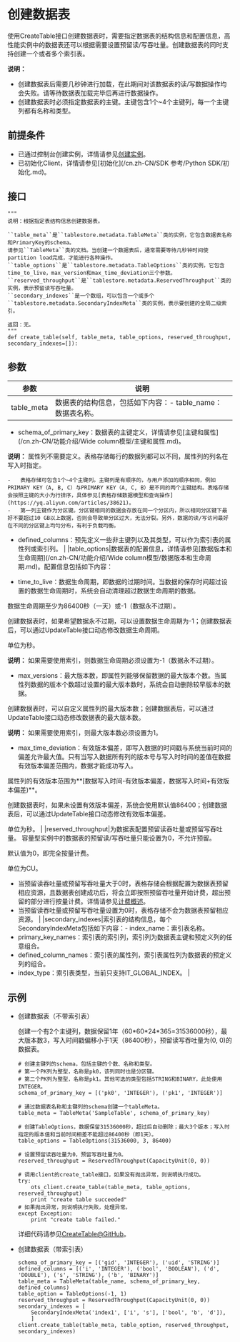 # 创建数据表

使用CreateTable接口创建数据表时，需要指定数据表的结构信息和配置信息，高性能实例中的数据表还可以根据需要设置预留读/写吞吐量。创建数据表的同时支持创建一个或者多个索引表。

**说明：**

-   创建数据表后需要几秒钟进行加载，在此期间对该数据表的读/写数据操作均会失败。请等待数据表加载完毕后再进行数据操作。
-   创建数据表时必须指定数据表的主键。主键包含1个~4个主键列，每一个主键列都有名称和类型。

## 前提条件

-   已通过控制台创建实例，详情请参见[创建实例](/cn.zh-CN/快速入门/创建实例.md)。
-   已初始化Client，详情请参见[初始化](/cn.zh-CN/SDK 参考/Python SDK/初始化.md)。

## 接口

```
"""
说明：根据指定表结构信息创建数据表。

``table_meta``是``tablestore.metadata.TableMeta``类的实例，它包含数据表名称和PrimaryKey的schema。
请参见``TableMeta``类的文档。当创建一个数据表后，通常需要等待几秒钟时间使partition load完成，才能进行各种操作。
``table_options``是``tablestore.metadata.TableOptions``类的实例，它包含time_to_live，max_version和max_time_deviation三个参数。
``reserved_throughput``是``tablestore.metadata.ReservedThroughput``类的实例，表示预留读写吞吐量。
``secondary_indexes``是一个数组，可以包含一个或多个``tablestore.metadata.SecondaryIndexMeta``类的实例，表示要创建的全局二级索引。

返回：无。
""" 
def create_table(self, table_meta, table_options, reserved_throughput, secondary_indexes=[]):          
```

## 参数

|参数|说明|
|--|--|
|table\_meta|数据表的结构信息，包括如下内容：-   table\_name：数据表名称。
-   schema\_of\_primary\_key：数据表的主键定义，详情请参见[主键和属性](/cn.zh-CN/功能介绍/Wide column模型/主键和属性.md)。

**说明：** 属性列不需要定义。表格存储每行的数据列都可以不同，属性列的列名在写入时指定。

    -   表格存储可包含1个~4个主键列。主键列是有顺序的，与用户添加的顺序相同，例如PRIMARY KEY（A, B, C）与PRIMARY KEY（A, C, B）是不同的两个主键结构。表格存储会按照主键的大小为行排序，具体参见[表格存储数据模型和查询操作](https://yq.aliyun.com/articles/38621)。
    -   第一列主键作为分区键。分区键相同的数据会存放在同一个分区内，所以相同分区键下最好不要超过10 GB以上数据，否则会导致单分区过大，无法分裂。另外，数据的读/写访问最好在不同的分区键上均匀分布，有利于负载均衡。
-   defined\_columns：预先定义一些非主键列以及其类型，可以作为索引表的属性列或索引列。 |
|table\_options|数据表的配置信息，详情请参见[数据版本和生命周期](/cn.zh-CN/功能介绍/Wide column模型/数据版本和生命周期.md)。配置信息包括如下内容：

-   time\_to\_live：数据生命周期，即数据的过期时间。当数据的保存时间超过设置的数据生命周期时，系统会自动清理超过数据生命周期的数据。

数据生命周期至少为86400秒（一天）或-1（数据永不过期）。

创建数据表时，如果希望数据永不过期，可以设置数据生命周期为-1；创建数据表后，可以通过UpdateTable接口动态修改数据生命周期。

单位为秒。

**说明：** 如果需要使用索引，则数据生命周期必须设置为-1（数据永不过期）。

-   max\_versions：最大版本数，即属性列能够保留数据的最大版本个数。当属性列数据的版本个数超过设置的最大版本数时，系统会自动删除较早版本的数据。

创建数据表时，可以自定义属性列的最大版本数；创建数据表后，可以通过UpdateTable接口动态修改数据表的最大版本数。

**说明：** 如果需要使用索引，则最大版本数必须设置为1。

-   max\_time\_deviation：有效版本偏差，即写入数据的时间戳与系统当前时间的偏差允许最大值。只有当写入数据所有列的版本号与写入时时间的差值在数据有效版本偏差范围内，数据才能成功写入。

属性列的有效版本范围为**\[数据写入时间-有效版本偏差，数据写入时间+有效版本偏差\)**。

创建数据表时，如果未设置有效版本偏差，系统会使用默认值86400；创建数据表后，可以通过UpdateTable接口动态修改有效版本偏差。

单位为秒。 |
|reserved\_throughput|为数据表配置预留读吞吐量或预留写吞吐量。 容量型实例中的数据表的预留读/写吞吐量只能设置为0，不允许预留。

默认值为0，即完全按量计费。

单位为CU。

-   当预留读吞吐量或预留写吞吐量大于0时，表格存储会根据配置为数据表预留相应资源，且数据表创建成功后，将会立即按照预留吞吐量开始计费，超出预留的部分进行按量计费。详情请参见[计费概述](/cn.zh-CN/产品定价/计费概述.md)。
-   当预留读吞吐量或预留写吞吐量设置为0时，表格存储不会为数据表预留相应资源。 |
|secondary\_indexes|索引表的结构信息，每个SecondaryIndexMeta包括如下内容：-   index\_name：索引表名称。
-   primary\_key\_names：索引表的索引列，索引列为数据表主键和预定义列的任意组合。
-   defined\_column\_names：索引表的属性列，索引表属性列为数据表的预定义列的组合。
-   index\_type：索引表类型，当前只支持IT\_GLOBAL\_INDEX。 |

## 示例

-   创建数据表（不带索引表）

    创建一个有2个主键列，数据保留1年（60\*60\*24\*365=31536000秒），最大版本数3，写入时间戳偏移小于1天（86400秒），预留读写吞吐量为\(0, 0\)的数据表。

    ```
    # 创建主键列的schema，包括主键的个数、名称和类型。
    # 第一个PK列为整型，名称是pk0，该列同时也是分区键。
    # 第二个PK列为整型，名称是pk1。其他可选的类型包括STRING和BINARY，此处使用INTEGER。
    schema_of_primary_key = [('pk0', 'INTEGER'), ('pk1', 'INTEGER')]
    
    # 通过数据表名称和主键列的schema创建一个tableMeta。
    table_meta = TableMeta('SampleTable', schema_of_primary_key)
    
    # 创建TableOptions，数据保留31536000秒，超过后自动删除；最大3个版本；写入时指定的版本值和当前时间相差不能超过86400秒（即1天）。
    table_options = TableOptions(31536000, 3, 86400)
    
    # 设置预留读吞吐量为0，预留写吞吐量为0。
    reserved_throughput = ReservedThroughput(CapacityUnit(0, 0))
    
    # 调用client的create_table接口，如果没有抛出异常，则说明执行成功。
    try:
        ots_client.create_table(table_meta, table_options, reserved_throughput)
        print "create table succeeded"
    # 如果抛出异常，则说明执行失败，处理异常。
    except Exception:
        print "create table failed."            
    ```

    详细代码请参见[CreateTable@GitHub](https://github.com/aliyun/aliyun-tablestore-python-sdk/blob/master/examples/table_operations.py)。

-   创建数据表（带索引表）

    ```
    schema_of_primary_key = [('gid', 'INTEGER'), ('uid', 'STRING')]
    defined_columns = [('i', 'INTEGER'), ('bool', 'BOOLEAN'), ('d', 'DOUBLE'), ('s', 'STRING'), ('b', 'BINARY')]
    table_meta = TableMeta(table_name, schema_of_primary_key, defined_columns)
    table_option = TableOptions(-1, 1)
    reserved_throughput = ReservedThroughput(CapacityUnit(0, 0))
    secondary_indexes = [
        SecondaryIndexMeta('index1', ['i', 's'], ['bool', 'b', 'd']),
        ]
    client.create_table(table_meta, table_option, reserved_throughput, secondary_indexes)
                        
    ```


